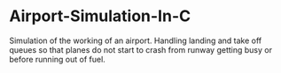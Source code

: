 # Airport-Simulation-In-C
Simulation of the working of an airport. Handling landing and take off queues so that planes do not start to crash from runway getting busy or before running out of fuel. 
